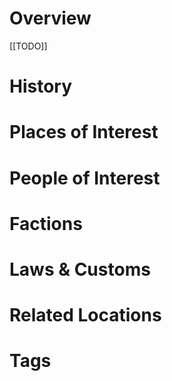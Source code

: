 # Overview

[[TODO]]

# History

# Places of Interest

# People of Interest

# Factions

# Laws & Customs

# Related Locations

# Tags

